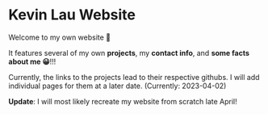 # Kevin Lau Website 
Welcome to my own website 👋

It features several of my own **projects**, my **contact info**, and **some facts about me 😀**!!!

Currently, the links to the projects lead to their respective githubs. I will add individual pages for them at a later date. (Currently: 2023-04-02)

**Update**: I will most likely recreate my website from scratch late April!

